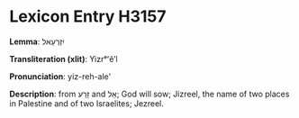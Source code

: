 # Lexicon Entry H3157

**Lemma**: יִזְרְעֵאל

**Transliteration (xlit)**: Yizrᵉʻêʼl

**Pronunciation**: yiz-reh-ale'

**Description**:
from זָרַע and אֵל; God will sow; Jizreel, the name of two places in Palestine and of two Israelites; Jezreel.
